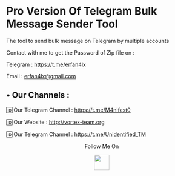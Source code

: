 # Pro Version Of Telegram Bulk Message Sender Tool

The tool to send bulk message on Telegram by multiple accounts

Contact with me to get the Password of Zip file on :

 Telegram : https://t.me/erfan4lx
 
 Email : erfan4lx@gmail.com

## • Our Channels : 

🆔 Our Telegram Channel : https://t.me/M4nifest0

🆔 Our Website : http://vortex-team.org

🆔 Our Telegram Channel : https://t.me/Unidentified_TM

<p align="center">
  Follow Me On
</p>
<p align="center">
  <a href="https://www.youtube.com/c/erfan4lx?sub_confirmation=1">
    <img src="https://www.iconsdb.com/icons/preview/black/youtube-4-xxl.png" width="40" height="40">
  </a>
</p>
